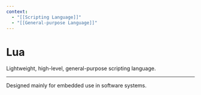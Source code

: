```yaml
---
context:
  - "[[Scripting Language]]"
  - "[[General-purpose Language]]"
---
```


# Lua

Lightweight, high-level, general-purpose scripting language.

---

Designed mainly for embedded use in software systems.
